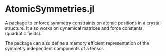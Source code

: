 # AtomicSymmetries.jl

A package to enforce symmetry constraints on atomic positions in a crystal structure.
It also works on dynamical matrices and force constants (quadratic fields).

The package can also define a memory efficient representation of the symmetry independent components of a tensor.
